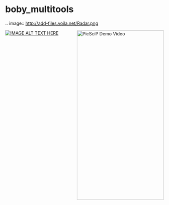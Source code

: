 boby_multitools
===============

.. image:: http://add-files.voila.net/Radar.png

<a style="float:right" href="http://www.youtube.com/watch?v=ArHQjQyIS70" target="_blank">
  <img alt="PicSciP Demo Video" src="http://img.youtube.com/vi/ArHQjQyIS70/0.jpg" width="276" height="537" />
</a>

[![IMAGE ALT TEXT HERE](http://img.youtube.com/vi/ArHQjQyIS70/0.jpg)](http://www.youtube.com/watch?v=ArHQjQyIS70)
